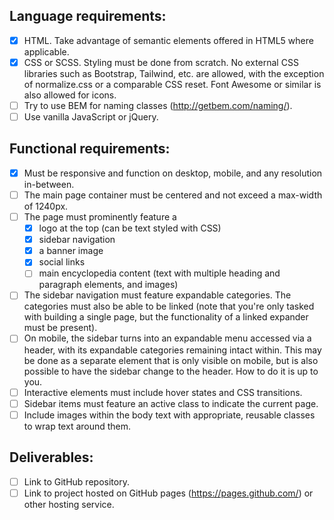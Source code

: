 ## Language requirements:
- [X] HTML.  Take advantage of semantic elements offered in HTML5 where applicable.
- [X] CSS or SCSS.  Styling must be done from scratch.  No external CSS libraries such as Bootstrap, Tailwind, etc. are allowed, with the exception of normalize.css or a comparable CSS reset.  Font Awesome or similar is also allowed for icons.
- [ ] Try to use BEM for naming classes (http://getbem.com/naming/).
- [ ] Use vanilla JavaScript or jQuery.

## Functional requirements:
- [X] Must be responsive and function on desktop, mobile, and any resolution in-between.
- [ ] The main page container must be centered and not exceed a max-width of 1240px.
- [ ] The page must prominently feature a 
    - [X] logo at the top (can be text styled with CSS)
    - [X] sidebar navigation
    - [X] a banner image
    - [X] social links
    - [ ] main encyclopedia content (text with multiple heading and paragraph elements, and images)
- [ ] The sidebar navigation must feature expandable categories.  The categories must also be able to be linked (note that you're only tasked with building a single page, but the functionality of a linked expander must be present).
- [ ] On mobile, the sidebar turns into an expandable menu accessed via a header, with its expandable categories remaining intact within.  This may be done as a separate element that is only visible on mobile, but is also possible to have the sidebar change to the header.  How to do it is up to you.
- [ ] Interactive elements must include hover states and CSS transitions.
- [ ] Sidebar items must feature an active class to indicate the current page.
- [ ] Include images within the body text with appropriate, reusable classes to wrap text around them.

## Deliverables:
- [ ] Link to GitHub repository.
- [ ] Link to project hosted on GitHub pages (https://pages.github.com/) or other hosting service.